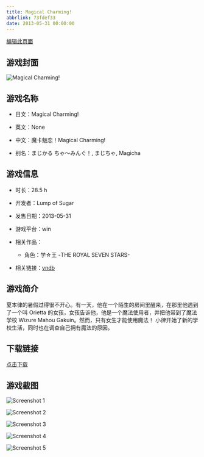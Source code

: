 ```yaml
---
title: Magical Charming!
abbrlink: 73fdef33
date: 2013-05-31 00:00:00
---
```

[编辑此页面](https://github.com/ACG-3/ADV3-source/blob/main/source/_posts/Magical%20Charming%21.md)

## 游戏封面

![Magical Charming!](https://pan.timero.xyz/d/onedrive/img_lib_001/Magical%20Charming!_cover.avif)


## 游戏名称

- 日文：Magical Charming!
- 英文：None
- 中文：魔卡魅恋！Magical Charming!

- 别名：まじかる ちゃ～みんぐ！, まじちゃ, Magicha


## 游戏信息

- 时长：28.5 h
- 开发者：Lump of Sugar
- 发售日期：2013-05-31
- 游戏平台：win
- 相关作品：
   - 角色：学☆王 -THE ROYAL SEVEN STARS-

- 相关链接：[vndb](https://vndb.org/v11857)


## 游戏简介

夏本律的暑假过得很不开心。有一天，他在一个陌生的房间里醒来，在那里他遇到了一个叫 Orietta 的女孩，女孩告诉他，他是一个魔法使用者，并把他带到了魔法学校 Wizure Mahou Gakuin。然而，只有女生才能使用魔法！
小律开始了新的学校生活，同时也在调查自己拥有魔法的原因。


## 下载链接

[点击下载](https://pan.timero.xyz/onedrive/adv_lib_001/Magical%20Charming%21)


## 游戏截图


![Screenshot 1](https://pan.timero.xyz/d/onedrive/img_lib_001/Magical%20Charming!_Screenshot_1.avif)

![Screenshot 2](https://pan.timero.xyz/d/onedrive/img_lib_001/Magical%20Charming!_Screenshot_2.avif)

![Screenshot 3](https://pan.timero.xyz/d/onedrive/img_lib_001/Magical%20Charming!_Screenshot_3.avif)

![Screenshot 4](https://pan.timero.xyz/d/onedrive/img_lib_001/Magical%20Charming!_Screenshot_4.avif)

![Screenshot 5](https://pan.timero.xyz/d/onedrive/img_lib_001/Magical%20Charming!_Screenshot_5.avif)

